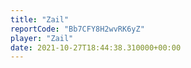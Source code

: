 ```yaml
---
title: "Zail"
reportCode: "Bb7CFY8H2wvRK6yZ"
player: "Zail"
date: 2021-10-27T18:44:38.310000+00:00
---
```

